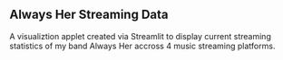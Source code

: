 ## Always Her Streaming Data

A visualiztion applet created via Streamlit to display current streaming statistics of my band Always Her accross 4 music streaming platforms.

